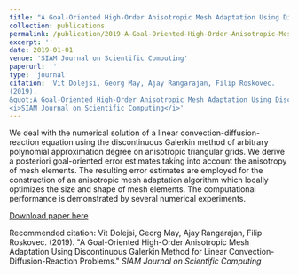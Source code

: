 ```yaml
---
title: "A Goal-Oriented High-Order Anisotropic Mesh Adaptation Using Discontinuous Galerkin Method for Linear Convection-Diffusion-Reaction Problems"
collection: publications
permalink: /publication/2019-A-Goal-Oriented-High-Order-Anisotropic-Mesh-Adaptation-Using-Discontinuous-Galerkin-Method-for-Linear-Convection-Diffusion-Reaction-Problems
excerpt: ''
date: 2019-01-01
venue: 'SIAM Journal on Scientific Computing'
paperurl: ''
type: 'journal'
citation: 'Vit Dolejsi, Georg May, Ajay Rangarajan, Filip Roskovec.
(2019).
&quot;A Goal-Oriented High-Order Anisotropic Mesh Adaptation Using Discontinuous Galerkin Method for Linear Convection-Diffusion-Reaction Problems.&quot;
<i>SIAM Journal on Scientific Computing</i>'
---
```

We deal with the numerical solution of a linear convection-diffusion-reaction equation using the discontinuous Galerkin method of arbitrary polynomial approximation degree on anisotropic triangular grids. We derive a posteriori goal-oriented error estimates taking into account the anisotropy of mesh elements. The resulting error estimates are employed for the construction of an anisotropic mesh adaptation algorithm which locally optimizes the size and shape of mesh elements. The computational performance is demonstrated by several numerical experiments.

[Download paper here](https://doi.org/10.1137/18M1172491)

Recommended citation: Vit Dolejsi, Georg May, Ajay Rangarajan, Filip Roskovec.
(2019).
&quot;A Goal-Oriented High-Order Anisotropic Mesh Adaptation Using Discontinuous Galerkin Method for Linear Convection-Diffusion-Reaction Problems.&quot;
<i>SIAM Journal on Scientific Computing</i>